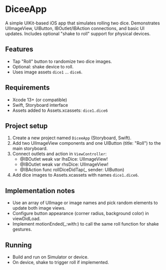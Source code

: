 # DiceeApp

A simple UIKit-based iOS app that simulates rolling two dice. Demonstrates UIImageView, UIButton, IBOutlet/IBAction connections, and basic UI updates. Includes optional "shake to roll" support for physical devices.

## Features
- Tap "Roll" button to randomize two dice images.
- Optional: shake device to roll.
- Uses image assets `dice1` … `dice6`.

## Requirements
- Xcode 13+ (or compatible)
- Swift, Storyboard interface
- Assets added to Assets.xcassets: `dice1`..`dice6`

## Project setup
1. Create a new project named `DiceeApp` (Storyboard, Swift).
2. Add two UIImageView components and one UIButton (title: "Roll") to the main storyboard.
3. Connect outlets and action in `ViewController`:
   - @IBOutlet weak var lhsDice: UIImageView!
   - @IBOutlet weak var rhsDice: UIImageView!
   - @IBAction func rollDiceDidTap(_ sender: UIButton)
4. Add dice images to Assets.xcassets with names `dice1`..`dice6`.

## Implementation notes
- Use an array of UIImage or image names and pick random elements to update both image views.
- Configure button appearance (corner radius, background color) in viewDidLoad.
- Implement motionEnded(_:with:) to call the same roll function for shake gestures.

## Running
- Build and run on Simulator or device.
- On device, shake to trigger roll if implemented.
